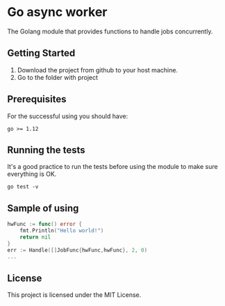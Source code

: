 # Go async worker
The Golang module that provides functions to handle jobs concurrently.

## Getting Started
1) Download the project from github to your host machine.
2) Go to the folder with project

## Prerequisites
For the successful using you should have:
```
go >= 1.12
```
## Running the tests
It's a good practice to run the tests before using the module to make sure everything is OK.
```
go test -v
```
## Sample of using
```go
hwFunc := func() error {
    fmt.Println("Hello world!")
    return nil
}
err := Handle([]JobFunc{hwFunc,hwFunc}, 2, 0)
...
```
## License
This project is licensed under the MIT License.